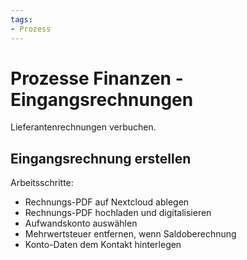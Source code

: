 ```yaml
---
tags:
- Prozess
---
```

# Prozesse Finanzen - Eingangsrechnungen
Lieferantenrechnungen verbuchen.

## Eingangsrechnung erstellen

Arbeitsschritte:
* Rechnungs-PDF auf Nextcloud ablegen
* Rechnungs-PDF hochladen und digitalisieren
* Aufwandskonto auswählen
* Mehrwertsteuer entfernen, wenn Saldoberechnung
* Konto-Daten dem Kontakt hinterlegen
